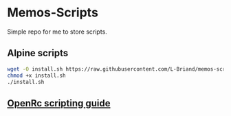 # Memos-Scripts

Simple repo for me to store scripts.

## Alpine scripts

```sh
wget -O install.sh https://raw.githubusercontent.com/L-Briand/memos-scripts/main/alpine-filebrowser.sh
chmod +x install.sh
./install.sh
```

## [OpenRc scripting guide](https://github.com/OpenRC/openrc/blob/master/service-script-guide.md)
